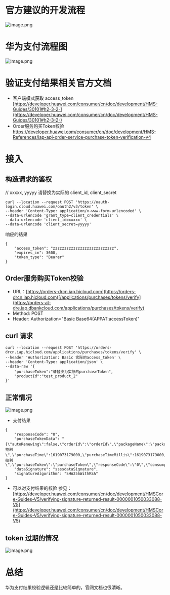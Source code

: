 



# 官方建议的开发流程
![image.png](https://upload-images.jianshu.io/upload_images/2058787-86ff405c35779a50.png?imageMogr2/auto-orient/strip%7CimageView2/2/w/1240)

# 华为支付流程图
![image.png](https://upload-images.jianshu.io/upload_images/2058787-57c0b5400ba1e6b6.png?imageMogr2/auto-orient/strip%7CimageView2/2/w/620)

# 验证支付结果相关官方文档
* 客户端模式获取 access_token
[https://developer.huawei.com/consumer/cn/doc/development/HMS-Guides/30101#h2-3-2-](https://developer.huawei.com/consumer/cn/doc/development/HMS-Guides/30101#h2-3-2-)
* Order服务购买Token校验
https://developer.huawei.com/consumer/cn/doc/development/HMS-References/iap-api-order-service-purchase-token-verification-v4

# 接入
## 构造请求的鉴权
// xxxxx, yyyyy 请替换为实际的 client_id, client_secret
```
curl --location --request POST 'https://oauth-login.cloud.huawei.com/oauth2/v3/token' \
--header 'Content-Type: application/x-www-form-urlencoded' \
--data-urlencode 'grant_type=client_credentials' \
--data-urlencode 'client_id=xxxxx' \
--data-urlencode 'client_secret=yyyyy'
```
响应的结果
```
{
    "access_token": "zzzzzzzzzzzzzzzzzzzzzzzzzzz",
    "expires_in": 3600,
    "token_type": "Bearer"
}
```

## Order服务购买Token校验
* URL：[https://orders-drcn.iap.hicloud.com](https://orders-drcn.iap.hicloud.com)[/applications/purchases/tokens/verify](https://orders-at-dre.iap.dbankcloud.com/applications/purchases/tokens/verify)
* Method: POST
* Header: Authorization="Basic Base64(APPAT:accessToken)"

## curl 请求
```
curl --location --request POST 'https://orders-drcn.iap.hicloud.com/applications/purchases/tokens/verify' \
--header 'Authorization: Basic 实际的access_token' \
--header 'Content-Type: application/json' \
--data-raw '{
    "purchaseToken":"请替换为实际的purchaseToken", 
    "productId":"test_product_2"
}'
```
## 正常情况
![image.png](https://upload-images.jianshu.io/upload_images/2058787-60b13499ae16fef4.png?imageMogr2/auto-orient/strip%7CimageView2/2/w/620)

* 支付结果
```
{
    "responseCode": "0",
    "purchaseTokenData": "{\"autoRenewing\":false,\"orderId\":\"orderId\",\"packageName\":\"package\",\"applicationId\":applicationId,\"kind\":0,\"productId\":\"test_product_2\",\"productName\":\"法拉利\",\"purchaseTime\":1619073179000,\"purchaseTimeMillis\":1619073179000,\"purchaseState\":0,\"developerPayload\":\"法拉利\",\"purchaseToken\":\"purchaseToken\",\"responseCode\":\"0\",\"consumptionState\":1,\"confirmed\":1,\"purchaseType\":0,\"currency\":\"CNY\",\"price\":1,\"country\":\"CN\",\"payOrderId\":\"sandboxxxxxxxxxx\",\"payType\":\"4\",\"sdkChannel\":\"1\"}",
    "dataSignature": "ssssdataSignature",
    "signatureAlgorithm": "SHA256WithRSA"
}
```
* 可以对支付结果的校验
参见：[https://developer.huawei.com/consumer/cn/doc/development/HMSCore-Guides-V5/verifying-signature-returned-result-0000001050033088-V5](https://developer.huawei.com/consumer/cn/doc/development/HMSCore-Guides-V5/verifying-signature-returned-result-0000001050033088-V5)

## token 过期的情况
![image.png](https://upload-images.jianshu.io/upload_images/2058787-a8076f3663801207.png?imageMogr2/auto-orient/strip%7CimageView2/2/w/620)

# 总结
华为支付结果校验逻辑还是比较简单的，官网文档也很清晰。